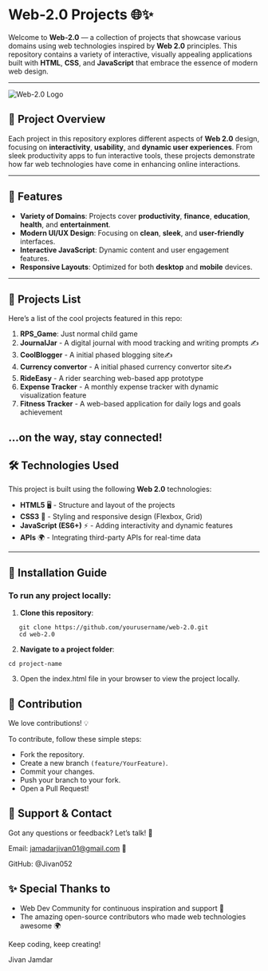 # Web-2.0 Projects 🌐✨

Welcome to **Web-2.0** — a collection of projects that showcase various domains using web technologies inspired by **Web 2.0** principles. This repository contains a variety of interactive, visually appealing applications built with **HTML**, **CSS**, and **JavaScript** that embrace the essence of modern web design.

---

![Web-2.0 Logo](https://img.shields.io/badge/Web--2.0%20Projects-HTML%20%7C%20CSS%20%7C%20JS-00bcd4?style=flat-square)  

## 🚀 Project Overview

Each project in this repository explores different aspects of **Web 2.0** design, focusing on **interactivity**, **usability**, and **dynamic user experiences**. From sleek productivity apps to fun interactive tools, these projects demonstrate how far web technologies have come in enhancing online interactions.

---

## 🌟 Features

- **Variety of Domains**: Projects cover **productivity**, **finance**, **education**, **health**, and **entertainment**.
- **Modern UI/UX Design**: Focusing on **clean**, **sleek**, and **user-friendly** interfaces.
- **Interactive JavaScript**: Dynamic content and user engagement features.
- **Responsive Layouts**: Optimized for both **desktop** and **mobile** devices.

---

## 📂 Projects List

Here’s a list of the cool projects featured in this repo:

1. **RPS_Game**: Just normal child game
2. **JournalJar** - A digital journal with mood tracking and writing prompts ✍️
3. **CoolBlogger** - A initial phased blogging site✍️
4. **Currency convertor** - A initial phased currency convertor site✍️
5. **RideEasy** - A rider searching web-based app prototype
6. **Expense Tracker** - A monthly expense tracker with dynamic visualization feature
7. **Fitness Tracker** - A web-based application for daily logs and goals achievement
   
...on the way, stay connected!
---

## 🛠️ Technologies Used

This project is built using the following **Web 2.0** technologies:

- **HTML5** 🖥️ - Structure and layout of the projects
- **CSS3** 🎨 - Styling and responsive design (Flexbox, Grid)
- **JavaScript (ES6+)** ⚡ - Adding interactivity and dynamic features
- **APIs** 🌍 - Integrating third-party APIs for real-time data

---

## 📜 Installation Guide

### To run any project locally:

1. **Clone this repository**:

```
   git clone https://github.com/yourusername/web-2.0.git
   cd web-2.0
```
2. **Navigate to a project folder**:
```
cd project-name
```
3. Open the index.html file in your browser to view the project locally.

## 🤝 Contribution
We love contributions! 💡

To contribute, follow these simple steps:
  - Fork the repository.
  - Create a new branch `(feature/YourFeature)`.
  - Commit your changes.
  - Push your branch to your fork.
  - Open a Pull Request!

## 🖤 Support & Contact
Got any questions or feedback? Let’s talk! 🤖

Email: jamadarjivan01@gmail.com 📧

GitHub: @Jivan052

## ✨ Special Thanks to
   - Web Dev Community for continuous inspiration and support 🙏
   - The amazing open-source contributors who made web technologies awesome 🌍

Keep coding, keep creating!

Jivan Jamdar
